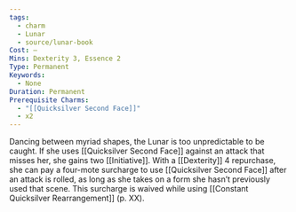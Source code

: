 ```yaml
---
tags:
  - charm
  - Lunar
  - source/lunar-book
Cost: —
Mins: Dexterity 3, Essence 2
Type: Permanent
Keywords:
  - None
Duration: Permanent
Prerequisite Charms:
  - "[[Quicksilver Second Face]]"
  - x2
---
```

Dancing between myriad shapes, the Lunar is too unpredictable to be caught. If she uses [[Quicksilver Second Face]] against an attack that misses her, she gains two [[Initiative]]. With a [[Dexterity]] 4 repurchase, she can pay a four-mote surcharge to use [[Quicksilver Second Face]] after an attack is rolled, as long as she takes on a form she hasn’t previously used that scene. This surcharge is waived while using [[Constant Quicksilver Rearrangement]] (p. XX).